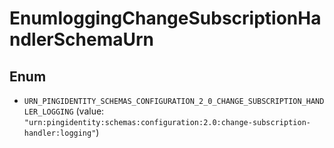 

# EnumloggingChangeSubscriptionHandlerSchemaUrn

## Enum


* `URN_PINGIDENTITY_SCHEMAS_CONFIGURATION_2_0_CHANGE_SUBSCRIPTION_HANDLER_LOGGING` (value: `"urn:pingidentity:schemas:configuration:2.0:change-subscription-handler:logging"`)



